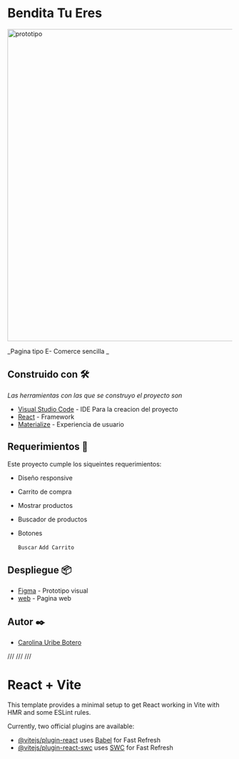 # Bendita Tu Eres

<img width="700" alt="prototipo" src="https://i.postimg.cc/63MXJqmw/Escritorio.png">

_Pagina tipo E- Comerce sencilla  _

## Construido con 🛠️

_Las herramientas con las que se construyo el proyecto son_

- [Visual Studio Code](https://code.visualstudio.com/) - IDE Para la creacion del proyecto
- [React](https://sass-lang.com/) - Framework
- [Materialize](https://materializecss.com/getting-started.html) - Experiencia de usuario

## Requerimientos 📄

Este proyecto cumple los siqueintes requerimientos:

- Diseño responsive
- Carrito de compra
- Mostrar productos
- Buscador de productos
- Botones

  `Buscar`
  `Add Carrito`

## Despliegue 📦

- [Figma](https://www.figma.com/proto/EeG5KUvB9tCrkMm4D8NdE9/Bendita_tu_eres?type=design&node-id=253-122&t=ZXFpBp7soaIOs8BZ-0&scaling=scale-down&page-id=0%3A1&starting-point-node-id=253%3A122) - Prototipo visual
- [web](bendita-tu-eres-react.vercel.app) - Pagina web

## Autor ✒️

- [Carolina Uribe Botero](https://github.com/caro1017)

/// /// ///

# React + Vite

This template provides a minimal setup to get React working in Vite with HMR and some ESLint rules.

Currently, two official plugins are available:

- [@vitejs/plugin-react](https://github.com/vitejs/vite-plugin-react/blob/main/packages/plugin-react/README.md) uses [Babel](https://babeljs.io/) for Fast Refresh
- [@vitejs/plugin-react-swc](https://github.com/vitejs/vite-plugin-react-swc) uses [SWC](https://swc.rs/) for Fast Refresh
